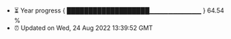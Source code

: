 - ⏳ Year progress { ███████████████████▁▁▁▁▁▁▁▁▁▁▁ } 64.54 %
- ⏰ Updated on Wed, 24 Aug 2022 13:39:52 GMT

